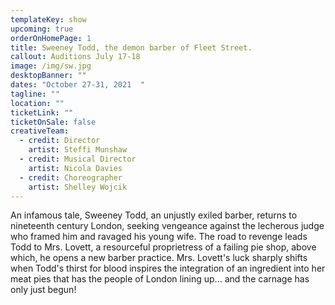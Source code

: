 ```yaml
---
templateKey: show
upcoming: true
orderOnHomePage: 1
title: Sweeney Todd, the demon barber of Fleet Street.
callout: Auditions July 17-18
image: /img/sw.jpg
desktopBanner: ""
dates: "October 27-31, 2021  "
tagline: ""
location: ""
ticketLink: ""
ticketOnSale: false
creativeTeam:
  - credit: Director
    artist: Steffi Munshaw
  - credit: Musical Director
    artist: Nicola Davies
  - credit: Choreographer
    artist: Shelley Wojcik
---
```

An infamous tale, Sweeney Todd, an unjustly exiled barber, returns to nineteenth century London, seeking vengeance against the lecherous judge who framed him and ravaged his young wife. The road to revenge leads Todd to Mrs. Lovett, a resourceful proprietress of a failing pie shop, above which, he opens a new barber practice. Mrs. Lovett's luck sharply shifts when Todd's thirst for blood inspires the integration of an ingredient into her meat pies that has the people of London lining up... and the carnage has only just begun!
